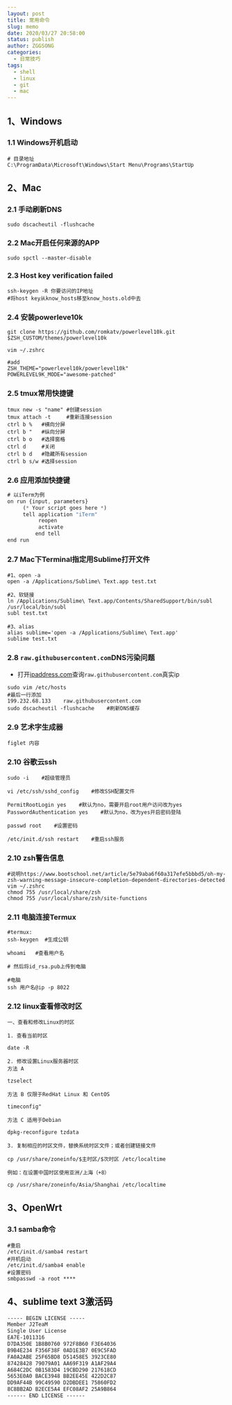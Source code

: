 ```yaml
---
layout: post
title: 常用命令
slug: memo
date: 2020/03/27 20:58:00
status: publish
author: ZGGSONG
categories: 
  - 日常技巧
tags: 
  - shell
  - linux
  - git
  - mac
---
```



## 1、Windows

### 1.1 Windows开机启动

```shell
# 目录地址
C:\ProgramData\Microsoft\Windows\Start Menu\Programs\StartUp
```

## 2、Mac

### 2.1 手动刷新DNS
```shell
sudo dscacheutil -flushcache
```

### 2.2 Mac开启任何来源的APP

```shell
sudo spctl --master-disable
```
### 2.3 Host key verification failed

```shell
ssh-keygen -R 你要访问的IP地址
#将host key从know_hosts移至know_hosts.old中去
```

### 2.4 安装powerleve10k

```shell
git clone https://github.com/romkatv/powerlevel10k.git $ZSH_CUSTOM/themes/powerlevel10k

vim ~/.zshrc 

#add
ZSH_THEME="powerlevel10k/powerlevel10k"
POWERLEVEL9K_MODE="awesome-patched"
```
### 2.5 tmux常用快捷键

```shell
tmux new -s "name" #创建session
tmux attach -t     #重新连接session
ctrl b %   #横向分屏
ctrl b "   #纵向分屏
ctrl b o   #选择窗格
ctrl d     #关闭
ctrl b d   #隐藏所有session
ctrl b s/w #选择session
```

### 2.6 应用添加快捷键

```javascript
# 以iTerm为例
on run {input, parameters}
     (* Your script goes here *)
     tell application "iTerm"         
          reopen         
          activate        
         end tell
end run
```

### 2.7 Mac下Terminal指定用Sublime打开文件

```shell
#1、open -a
open -a /Applications/Sublime\ Text.app test.txt

#2、软链接
ln /Applications/Sublime\ Text.app/Contents/SharedSupport/bin/subl /usr/local/bin/subl
subl test.txt

#3、alias
alias sublime='open -a /Applications/Sublime\ Text.app'
sublime test.txt
```

### 2.8 `raw.githubusercontent.com`DNS污染问题
- 打开[ipaddress.com](https://www.ipaddress.com)查询`raw.githubusercontent.com`真实ip
```shell
sudo vim /etc/hosts
#最后一行添加
199.232.68.133    raw.githubusercontent.com
sudo dscacheutil -flushcache    #刷新DNS缓存
```

### 2.9 艺术字生成器

```shell
figlet 内容
```

### 2.10 谷歌云ssh

```shell
sudo -i    #超级管理员

vi /etc/ssh/sshd_config    #修改SSH配置文件

PermitRootLogin yes    #默认为no，需要开启root用户访问改为yes
PasswordAuthentication yes    #默认为no，改为yes开启密码登陆

passwd root    #设置密码

/etc/init.d/ssh restart    #重启ssh服务
```

### 2.10 zsh警告信息

```shell
#说明https://www.bootschool.net/article/5e79aba6f60a317efe5bbbd5/oh-my-zsh-warning-message-insecure-completion-dependent-directories-detected
vim ~/.zshrc
chmod 755 /usr/local/share/zsh
chmod 755 /usr/local/share/zsh/site-functions
```

### 2.11 电脑连接Termux

```
#termux:
ssh-keygen  #生成公钥

whoami   #查看用户名

# 然后将id_rsa.pub上传到电脑

#电脑
ssh 用户名@ip -p 8022
```

### 2.12 linux查看修改时区

```
一、查看和修改Linux的时区

1. 查看当前时区

date -R

2. 修改设置Linux服务器时区
方法 A

tzselect

方法 B 仅限于RedHat Linux 和 CentOS

timeconfig"

方法 C 适用于Debian

dpkg-reconfigure tzdata

3. 复制相应的时区文件，替换系统时区文件；或者创建链接文件

cp /usr/share/zoneinfo/$主时区/$次时区 /etc/localtime

例如：在设置中国时区使用亚洲/上海（+8）

cp /usr/share/zoneinfo/Asia/Shanghai /etc/localtime
```

## 3、OpenWrt

### 3.1 samba命令

```shell
#重启
/etc/init.d/samba4 restart
#开机启动
/etc/init.d/samba4 enable
#设置密码
smbpasswd -a root ****
```

## 4、sublime text 3激活码

```txt
----- BEGIN LICENSE -----
Member J2TeaM
Single User License
EA7E-1011316
D7DA350E 1B8B0760 972F8B60 F3E64036
B9B4E234 F356F38F 0AD1E3B7 0E9C5FAD
FA0A2ABE 25F65BD8 D51458E5 3923CE80
87428428 79079A01 AA69F319 A1AF29A4
A684C2DC 0B1583D4 19CBD290 217618CD
5653E0A0 BACE3948 BB2EE45E 422D2C87
DD9AF44B 99C49590 D2DBDEE1 75860FD2
8C8BB2AD B2ECE5A4 EFC08AF2 25A9B864
------ END LICENSE ------​
```